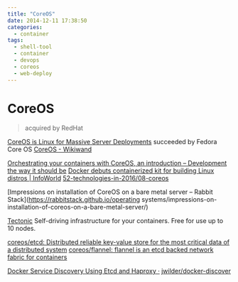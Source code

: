 ```yaml
---
title: "CoreOS"
date: 2014-12-11 17:38:50
categories:
  - container
tags:
  - shell-tool
  - container
  - devops
  - coreos
  - web-deploy
---
```


# CoreOS

> acquired by RedHat

[CoreOS is Linux for Massive Server Deployments](https://coreos.com/) succeeded by Fedora Core OS
[CoreOS - Wikiwand](https://www.wikiwand.com/en/CoreOS)

[Orchestrating your containers with CoreOS, an introduction – Development the way it should be](https://jlordiales.me/2015/07/12/coreos/)
[Docker debuts containerized kit for building Linux distros | InfoWorld](http://www.infoworld.com/article/3190611/open-source-tools/docker-debuts-containerized-construction-kit-for-building-linux-distros.html)
[52-technologies-in-2016/08-coreos](https://github.com/shekhargulati/52-technologies-in-2016/blob/master/08-coreos/README.md)

[Impressions on installation of CoreOS on a bare metal server – Rabbit Stack](https://rabbitstack.github.io/operating systems/impressions-on-installation-of-coreos-on-a-bare-metal-server/)

[Tectonic](https://coreos.com/tectonic/) Self-driving infrastructure for your containers. Free for use up to 10 nodes.

[coreos/etcd: Distributed reliable key-value store for the most critical data of a distributed system](https://github.com/coreos/etcd)
[coreos/flannel: flannel is an etcd backed network fabric for containers](https://github.com/coreos/flannel/)

[Docker Service Discovery Using Etcd and Haproxy ·](http://jasonwilder.com/blog/2014/07/15/docker-service-discovery/) [jwilder/docker-discover](https://hub.docker.com/r/jwilder/docker-discover/)
